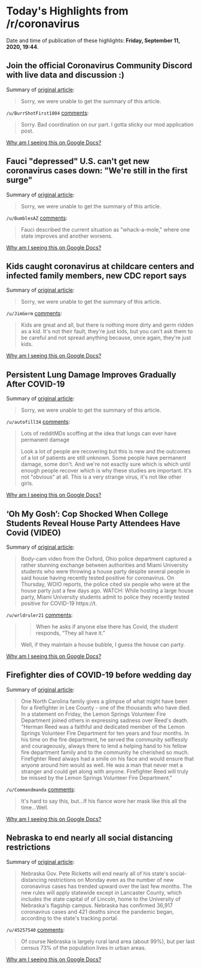 # Today's Highlights from /r/coronavirus

Date and time of publication of these highlights: **Friday, September 11, 2020, 19:44**.

## Join the official Coronavirus Community Discord with live data and discussion :)

Summary of [original article](https://discord.gg/coronavirus):

> Sorry, we were unable to get the summary of this article.

`/u/BurrShotFirst1804` [comments](https://www.reddit.com/r/Coronavirus/comments/imr9o8/join_the_official_coronavirus_community_discord/):

> Sorry. Bad coordination on our part. I gotta sticky our mod application post.

[Why am I seeing this on Google Docs?](https://docs.google.com/document/d/1Dc6We63vOXIZsc0op-Bt4abqkYjXzOigalQqFxmvvbM/edit?usp=sharing)

## Fauci "depressed" U.S. can't get new coronavirus cases down: "We're still in the first surge"

Summary of [original article](https://www.newsweek.com/fauci-depressed-new-coronavirus-cases-first-wave-1531223):

> Sorry, we were unable to get the summary of this article.

`/u/BumblesAZ` [comments](https://www.reddit.com/r/Coronavirus/comments/iqq63e/fauci_depressed_us_cant_get_new_coronavirus_cases/):

> Fauci described the current situation as "whack-a-mole," where one state improves and another worsens.

[Why am I seeing this on Google Docs?](https://docs.google.com/document/d/1Dc6We63vOXIZsc0op-Bt4abqkYjXzOigalQqFxmvvbM/edit?usp=sharing)

## Kids caught coronavirus at childcare centers and infected family members, new CDC report says

Summary of [original article](https://www.cnbc.com/2020/09/11/kids-caught-coronavirus-at-childcare-infected-family-cdc-report-says.html):

> Sorry, we were unable to get the summary of this article.

`/u/JimGerm` [comments](https://www.reddit.com/r/Coronavirus/comments/iqyneg/kids_caught_coronavirus_at_childcare_centers_and/):

> Kids are great and all, but there is nothing more dirty and germ ridden as a kid.  It's not their fault, they're just kids, but you can't ask them to be careful and not spread anything because, once again, they're just kids.

[Why am I seeing this on Google Docs?](https://docs.google.com/document/d/1Dc6We63vOXIZsc0op-Bt4abqkYjXzOigalQqFxmvvbM/edit?usp=sharing)

## Persistent Lung Damage Improves Gradually After COVID-19

Summary of [original article](https://www.medscape.com/viewarticle/937263):

> Sorry, we were unable to get the summary of this article.

`/u/autofill34` [comments](https://www.reddit.com/r/Coronavirus/comments/ir1vd5/persistent_lung_damage_improves_gradually_after/):

> Lots of redditMDs scoffing at the idea that lungs can ever have permanent damage 
> 
> Look a lot of people are recovering but this is new and the outcomes of a lot of patients are still unknown. Some people have permanent damage, some don't. And we're not exactly sure which is which until enough people recover which is why these studies are important. It's not "obvious" at all. This is a very strange virus, it's not like other girls.

[Why am I seeing this on Google Docs?](https://docs.google.com/document/d/1Dc6We63vOXIZsc0op-Bt4abqkYjXzOigalQqFxmvvbM/edit?usp=sharing)

## ‘Oh My Gosh’: Cop Shocked When College Students Reveal House Party Attendees Have Covid (VIDEO)

Summary of [original article](https://www.mediaite.com/news/oh-my-gosh-cop-shocked-when-college-students-reveal-house-party-attendees-have-covid-video/):

> Body-cam video from the Oxford, Ohio police department captured a rather stunning exchange between authorities and Miami University students who were throwing a house party despite several people in said house having recently tested positive for coronavirus. On Thursday, WOIO reports, the police cited six people who were at the house party just a few days ago. WATCH: While hosting a large house party, Miami University students admit to police they recently tested positive for COVID-19 https://t.

`/u/wrldruler21` [comments](https://www.reddit.com/r/Coronavirus/comments/ir0gf9/oh_my_gosh_cop_shocked_when_college_students/):

> >When he asks if anyone else there has Covid, the student responds, “They all have it.”
> 
> Well, if they maintain a house bubble, I guess the house can party.

[Why am I seeing this on Google Docs?](https://docs.google.com/document/d/1Dc6We63vOXIZsc0op-Bt4abqkYjXzOigalQqFxmvvbM/edit?usp=sharing)

## Firefighter dies of COVID-19 before wedding day

Summary of [original article](https://www.wral.com/coronavirus/he-swept-me-off-my-feet-lee-county-firefighter-dies-of-covid-19-before-wedding-day/19281457/):

> One North Carolina family gives a glimpse of what might have been for a firefighter in Lee County - one of the thousands who have died. In a statement on Friday, the Lemon Springs Volunteer Fire Department joined others in expressing sadness over Reed's death. "Herman Reed was a faithful and dedicated member of the Lemon Springs Volunteer Fire Department for ten years and four months. In his time on the fire department, he served the community selflessly and courageously, always there to lend a helping hand to his fellow fire department family and to the community he cherished so much. Firefighter Reed always had a smile on his face and would ensure that anyone around him would as well. He was a man that never met a stranger and could get along with anyone. Firefighter Reed will truly be missed by the Lemon Springs Volunteer Fire Department."

`/u/Commandmanda` [comments](https://www.reddit.com/r/Coronavirus/comments/ir38u0/firefighter_dies_of_covid19_before_wedding_day/):

> It's hard to say this, but...If his fiance wore her mask like this all the time...Well.

[Why am I seeing this on Google Docs?](https://docs.google.com/document/d/1Dc6We63vOXIZsc0op-Bt4abqkYjXzOigalQqFxmvvbM/edit?usp=sharing)

## Nebraska to end nearly all social distancing restrictions

Summary of [original article](https://apnews.com/e280640ba95931e6020e21a974b11396):

> Nebraska Gov. Pete Ricketts will end nearly all of his state's social-distancing restrictions on Monday even as the number of new coronavirus cases has trended upward over the last few months. The new rules will apply statewide except in Lancaster County, which includes the state capital of of Lincoln, home to the University of Nebraska's flagship campus. Nebraska has confirmed 36,917 coronavirus cases and 421 deaths since the pandemic began, according to the state's tracking portal.

`/u/45257540` [comments](https://www.reddit.com/r/Coronavirus/comments/iquovu/nebraska_to_end_nearly_all_social_distancing/):

> Of course Nebraska is largely rural land area (about 99%), but per last census 73% of the population lives in urban areas.

[Why am I seeing this on Google Docs?](https://docs.google.com/document/d/1Dc6We63vOXIZsc0op-Bt4abqkYjXzOigalQqFxmvvbM/edit?usp=sharing)


